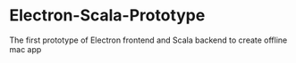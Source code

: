# Electron-Scala-Prototype
The first prototype of Electron frontend and Scala backend to create offline mac app
